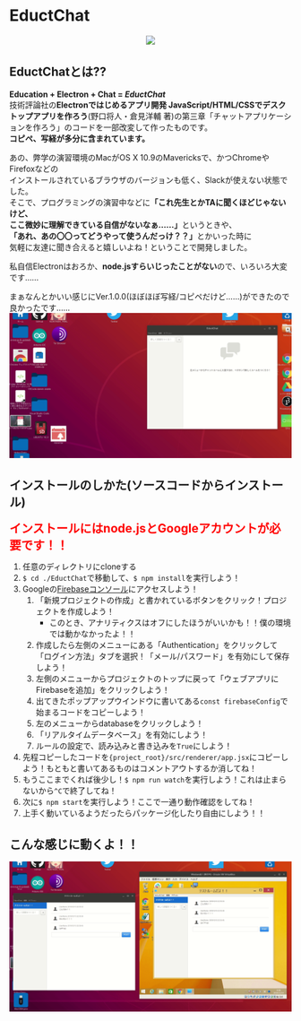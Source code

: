 # EductChat
<center>
<image src="img/ProjectImage.png">
</center>

## EductChatとは??
**Education + Electron + Chat = *EductChat***  
技術評論社の**Electronではじめるアプリ開発 JavaScript/HTML/CSSでデスクトップアプリを作ろう**(野口将人・倉見洋輔 著)の第三章「チャットアプリケーションを作ろう」のコードを一部改変して作ったものです。  
**コピペ、写経が多分に含まれています。**

あの、弊学の演習環境のMacがOS X 10.9のMavericksで、かつChromeやFirefoxなどの  
インストールされているブラウザのバージョンも低く、Slackが使えない状態でした。  
そこで、プログラミングの演習中などに<strong>「これ先生とかTAに聞くほどじゃないけど、  
ここ微妙に理解できている自信がないなぁ……」</strong>というときや、  
<strong>「あれ、あの〇〇ってどうやって使うんだっけ？？」</strong>とかいった時に  
気軽に友達に聞き合えると嬉しいよね！ということで開発しました。

私自信Electronはおろか、**node.jsすらいじったことがない**ので、いろいろ大変です……

まぁなんとかいい感じにVer.1.0.0(ほぼほぼ写経/コピペだけど……)ができたので良かったです……
![デモ](GitHub_Image/リアルタイムデータベース.gif)

## インストールのしかた(ソースコードからインストール)
<snap style="font-size: 150%; color: #ff0000;">**インストールにはnode.jsとGoogleアカウントが必要です！！**</snap>  

1. 任意のディレクトリにcloneする
2. `$ cd ./EductChat`で移動して、`$ npm install`を実行しよう！
3. Googleの[Firebaseコンソール](https://console.firebase.google.com/)にアクセスしよう！
   1. 「新規プロジェクトの作成」と書かれているボタンをクリック！プロジェクトを作成しよう！
      - このとき、アナリティクスはオフにしたほうがいいかも！！僕の環境では動かなかったよ！！
   2. 作成したら左側のメニューにある「Authentication」をクリックして「ログイン方法」タブを選択！「メール/パスワード」を有効にして保存しよう！
   3. 左側のメニューからプロジェクトのトップに戻って「ウェブアプリにFirebaseを追加」をクリックしよう！
   4. 出てきたポップアップウインドウに書いてある`const firebaseConfig`で始まるコードをコピーしよう！
   5. 左のメニューからdatabaseをクリックしよう！
   6. 「リアルタイムデータベース」を有効にしよう！
   7. ルールの設定で、読み込みと書き込みを`True`にしよう！
4. 先程コピーしたコードを`{project_root}/src/renderer/app.jsx`にコピーしよう！もともと書いてあるものはコメントアウトするか消してね！
5. もうここまでくれば後少し！`$ npm run watch`を実行しよう！これは止まらないから`^C`で終了してね！
6. 次に`$ npm start`を実行しよう！ここで一通り動作確認をしてね！
7. 上手く動いているようだったらパッケージ化したり自由にしよう！！

## こんな感じに動くよ！！
![デモ](GitHub_Image/つかいかた.gif)

